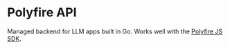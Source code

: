 # Polyfire API

Managed backend for LLM apps built in Go.
Works well with the [Polyfire JS SDK](https://github.com/polyfire-ai/polyfire-js). 